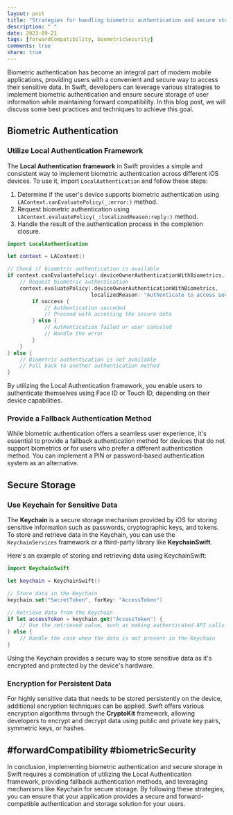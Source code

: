 ```yaml
---
layout: post
title: "Strategies for handling biometric authentication and secure storage in Swift for forward compatibility"
description: " "
date: 2023-09-21
tags: [forwardCompatibility, biometricSecurity]
comments: true
share: true
---
```


Biometric authentication has become an integral part of modern mobile applications, providing users with a convenient and secure way to access their sensitive data. In Swift, developers can leverage various strategies to implement biometric authentication and ensure secure storage of user information while maintaining forward compatibility. In this blog post, we will discuss some best practices and techniques to achieve this goal.

## Biometric Authentication

### Utilize Local Authentication Framework
The **Local Authentication framework** in Swift provides a simple and consistent way to implement biometric authentication across different iOS devices. To use it, import `LocalAuthentication` and follow these steps:

1. Determine if the user's device supports biometric authentication using `LAContext.canEvaluatePolicy(_:error:)` method.
2. Request biometric authentication using `LAContext.evaluatePolicy(_:localizedReason:reply:)` method.
3. Handle the result of the authentication process in the completion closure.

```swift
import LocalAuthentication

let context = LAContext()

// Check if biometric authentication is available
if context.canEvaluatePolicy(.deviceOwnerAuthenticationWithBiometrics, error: nil) {
    // Request biometric authentication
    context.evaluatePolicy(.deviceOwnerAuthenticationWithBiometrics,
                           localizedReason: "Authenticate to access secure data") { (success, error) in
        if success {
            // Authentication succeded
            // Proceed with accessing the secure data
        } else {
            // Authentication failed or user canceled
            // Handle the error
        }
    }
} else {
    // Biometric authentication is not available
    // Fall back to another authentication method
}
```

By utilizing the Local Authentication framework, you enable users to authenticate themselves using Face ID or Touch ID, depending on their device capabilities.

### Provide a Fallback Authentication Method
While biometric authentication offers a seamless user experience, it's essential to provide a fallback authentication method for devices that do not support biometrics or for users who prefer a different authentication method. You can implement a PIN or password-based authentication system as an alternative.

## Secure Storage

### Use Keychain for Sensitive Data
The **Keychain** is a secure storage mechanism provided by iOS for storing sensitive information such as passwords, cryptographic keys, and tokens. To store and retrieve data in the Keychain, you can use the `KeychainServices` framework or a third-party library like **KeychainSwift**.

Here's an example of storing and retrieving data using KeychainSwift:

```swift
import KeychainSwift

let keychain = KeychainSwift()

// Store data in the Keychain
keychain.set("SecretToken", forKey: "AccessToken")

// Retrieve data from the Keychain
if let accessToken = keychain.get("AccessToken") {
    // Use the retrieved value, such as making authenticated API calls
} else {
    // Handle the case when the data is not present in the Keychain
}
```

Using the Keychain provides a secure way to store sensitive data as it's encrypted and protected by the device's hardware.

### Encryption for Persistent Data
For highly sensitive data that needs to be stored persistently on the device, additional encryption techniques can be applied. Swift offers various encryption algorithms through the **CryptoKit** framework, allowing developers to encrypt and decrypt data using public and private key pairs, symmetric keys, or hashes.

## #forwardCompatibility #biometricSecurity

In conclusion, implementing biometric authentication and secure storage in Swift requires a combination of utilizing the Local Authentication framework, providing fallback authentication methods, and leveraging mechanisms like Keychain for secure storage. By following these strategies, you can ensure that your application provides a secure and forward-compatible authentication and storage solution for your users.